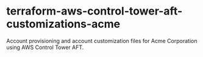 # terraform-aws-control-tower-aft-customizations-acme

Account provisioning and account customization files for Acme Corporation using AWS Control Tower AFT.
